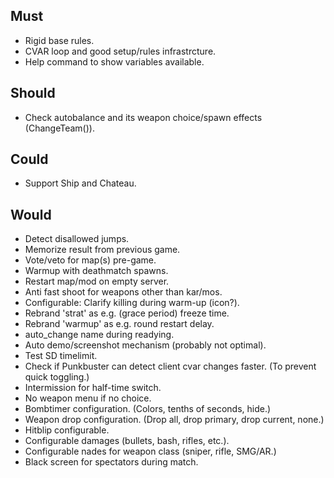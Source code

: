 ## Must

- Rigid base rules.
- CVAR loop and good setup/rules infrastrcture.
- Help command to show variables available.

## Should

- Check autobalance and its weapon choice/spawn effects (ChangeTeam()).

## Could

- Support Ship and Chateau.

## Would

- Detect disallowed jumps.
- Memorize result from previous game.
- Vote/veto for map(s) pre-game.
- Warmup with deathmatch spawns.
- Restart map/mod on empty server.
- Anti fast shoot for weapons other than kar/mos.
- Configurable: Clarify killing during warm-up (icon?).
- Rebrand 'strat' as e.g. (grace period) freeze time.
- Rebrand 'warmup' as e.g. round restart delay.
- auto_change name during readying.
- Auto demo/screenshot mechanism (probably not optimal).
- Test SD timelimit.
- Check if Punkbuster can detect client cvar changes faster. (To prevent quick toggling.)
- Intermission for half-time switch.
- No weapon menu if no choice.
- Bombtimer configuration. (Colors, tenths of seconds, hide.)
- Weapon drop configuration. (Drop all, drop primary, drop current, none.)
- Hitblip configurable.
- Configurable damages (bullets, bash, rifles, etc.).
- Configurable nades for weapon class (sniper, rifle, SMG/AR.)
- Black screen for spectators during match.
